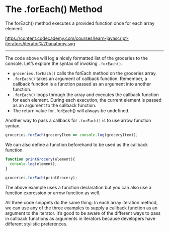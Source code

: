 # The .forEach() Method
The forEach() method executes a provided function once for each array element.

https://content.codecademy.com/courses/learn-javascript-iterators/iterator%20anatomy.svg

***

The code above will log a nicely formatted list of the groceries to the console. Let’s explore the syntax of invoking ```.forEach()```.

* ```groceries.forEach()``` calls the forEach method on the groceries array.
* ```.forEach()``` takes an argument of callback function. Remember, a callback function is a function passed as an argument into another function.
* ```.forEach()``` loops through the array and executes the callback function for each element. During each execution, the current element is passed as an argument to the callback function.
* The return value for .forEach() will always be undefined.

Another way to pass a callback for ```.forEach()``` is to use arrow function syntax.

```js
groceries.forEach(groceryItem => console.log(groceryItem));
```

We can also define a function beforehand to be used as the callback function.

```js
function printGrocery(element){
  console.log(element);
}
 
groceries.forEach(printGrocery);
```

The above example uses a function declaration but you can also use a function expression or arrow function as well.

All three code snippets do the same thing. In each array iteration method, we can use any of the three examples to supply a callback function as an argument to the iterator. 
It’s good to be aware of the different ways to pass in callback functions as arguments in iterators because developers have different stylistic preferences.
